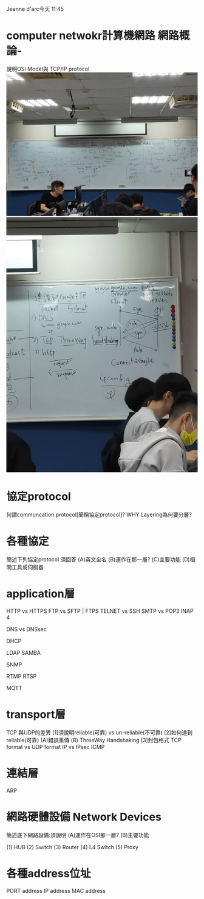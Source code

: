 Jeanne d'arc今天 11:45
# computer netwokr計算機網路 網路概論-
說明OSI Model與 TCP/IP protocol
![協定protocol](IMG20201023104806.jpg)
![協定protocol](IMG20201023114802.jpg)
# 協定protocol

何謂communcation protocol[簡稱協定protocol]?
WHY Layering為何要分層?

# 各種協定
簡述下列協定protocol
須回答
(A)英文全名
(B)運作在那一層?
(C)主要功能
(D)相關工具或伺服器

# application層
HTTP vs HTTPS
FTP vs SFTP | FTPS
TELNET vs SSH
SMTP vs POP3 INAP 4

DNS vs DNSsec

DHCP

LDAP
SAMBA

SNMP

RTMP RTSP

MQTT

# transport層
TCP 與UDP的差異
[1]須說明reliable(可靠) vs un-reliable(不可靠)
[2]如何達到reliable(可靠)
 (A)錯誤重傳
 (B) ThreeWay Handshaking
[3]封包格式 TCP format   vs UDP format 
IP vs IPsec
ICMP

# 連結層
ARP

# 網路硬體設備 Network Devices
簡述底下網路設備:須說明
(A)運作在OSI那一層?
(B)主要功能


(1) HUB
(2) Switch
(3) Router
(4) L4 Switch
(5) Proxy 

# 各種address位址
PORT address
IP address
MAC address
